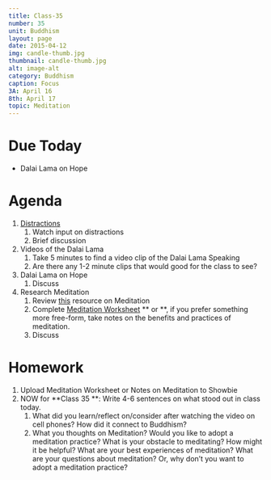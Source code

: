 ```yaml
---
title: Class-35
number: 35	
unit: Buddhism
layout: page
date: 2015-04-12
img: candle-thumb.jpg
thumbnail: candle-thumb.jpg
alt: image-alt
category: Buddhism
caption: Focus
3A: April 16
8th: April 17
topic: Meditation
---
```


# Due Today
* Dalai Lama on Hope

# Agenda

1. [Distractions](https://youtu.be/5HbYScltf1c)
	1. Watch input on distractions
	2. Brief discussion
1. Videos of the Dalai Lama
	1. Take 5 minutes to find a video clip of the Dalai Lama Speaking
	2. Are there any 1-2 minute clips that would good for the class to see?
1. Dalai Lama on Hope
	1. Discuss
1. Research Meditation
	1. Review [this](http://blog.lift.do/category/meditation-2/) resource on Meditation
	1. Complete [Meditation Worksheet](https://dl.dropboxusercontent.com/u/916107/teachdocs/row-meditation-quotes.pdf) ** or **, if you prefer something more free-form, take notes on the benefits and practices of meditation.  
	1. Discuss

# Homework
	
1. Upload Meditation Worksheet or Notes on Meditation to Showbie
2. NOW for **Class 35 **: Write 4-6 sentences on what stood out in class today.  
	1. What did you learn/reflect on/consider after watching the video on cell phones?  How did it connect to Buddhism?
	2. What you thoughts on Meditation?  Would you like to adopt a meditation practice?  What is your obstacle to meditating? How might it be helpful?  What are your best experiences of meditation?  What are your questions about meditation?  Or, why don’t you want to adopt a meditation practice?

